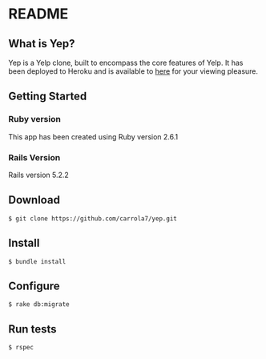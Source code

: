 # README

## What is Yep?

Yep is a Yelp clone, built to encompass the core features of Yelp. It has been deployed to Heroku and is available to [here](https://yep-ac.herokuapp.com/) for your viewing pleasure.

## Getting Started

### Ruby version

This app has been created using Ruby version 2.6.1

### Rails Version

Rails version 5.2.2

## Download

`$ git clone https://github.com/carrola7/yep.git`

## Install

`$ bundle install`

## Configure

`$ rake db:migrate`

## Run tests

`$ rspec`
